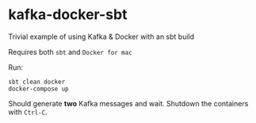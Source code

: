 # kafka-docker-sbt
Trivial example of using Kafka &amp; Docker with an sbt build 

Requires both `sbt` and `Docker for mac`

Run:

```
sbt clean docker
docker-compose up
```
Should generate **two** Kafka messages and wait. Shutdown the containers with `Ctrl-C`.

 